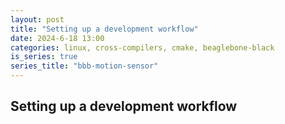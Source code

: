 ```yaml
---
layout: post
title: "Setting up a development workflow"
date: 2024-6-18 13:00
categories: linux, cross-compilers, cmake, beaglebone-black
is_series: true
series_title: "bbb-motion-sensor"
---
```


## Setting up a development workflow
